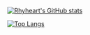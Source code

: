 [![Rhyheart's GitHub stats](https://github-readme-stats.vercel.app/api?username=Rhyheart&theme=buefy&show_icons=true)](https://drea.cc)

[![Top Langs](https://github-readme-stats.vercel.app/api/top-langs/?username=Rhyheart&theme=buefy&layout=compact&langs_count=12)](https:/drea.cc)
